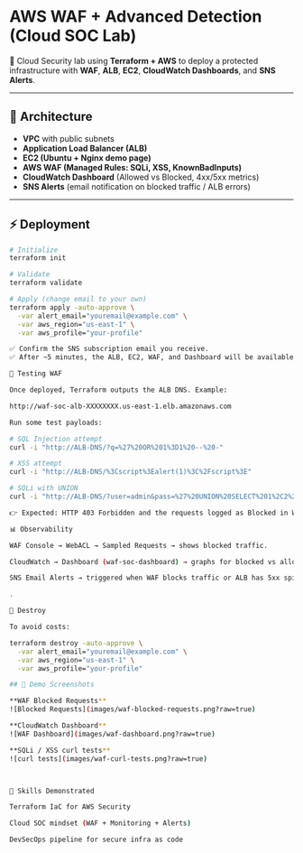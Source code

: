 # AWS WAF + Advanced Detection (Cloud SOC Lab)

🚀 Cloud Security lab using **Terraform + AWS** to deploy a protected infrastructure with **WAF**, **ALB**, **EC2**, **CloudWatch Dashboards**, and **SNS Alerts**.

---

## 📌 Architecture
- **VPC** with public subnets
- **Application Load Balancer (ALB)**
- **EC2 (Ubuntu + Nginx demo page)**
- **AWS WAF (Managed Rules: SQLi, XSS, KnownBadInputs)**
- **CloudWatch Dashboard** (Allowed vs Blocked, 4xx/5xx metrics)
- **SNS Alerts** (email notification on blocked traffic / ALB errors)

---

## ⚡ Deployment

```bash
# Initialize
terraform init

# Validate
terraform validate

# Apply (change email to your own)
terraform apply -auto-approve \
  -var alert_email="youremail@example.com" \
  -var aws_region="us-east-1" \
  -var aws_profile="your-profile"

✅ Confirm the SNS subscription email you receive.
✅ After ~5 minutes, the ALB, EC2, WAF, and Dashboard will be available.

🔎 Testing WAF

Once deployed, Terraform outputs the ALB DNS. Example:

http://waf-soc-alb-XXXXXXXX.us-east-1.elb.amazonaws.com

Run some test payloads:

# SQL Injection attempt
curl -i "http://ALB-DNS/?q=%27%20OR%201%3D1%20--%20-"

# XSS attempt
curl -i "http://ALB-DNS/%3Cscript%3Ealert(1)%3C%2Fscript%3E"

# SQLi with UNION
curl -i "http://ALB-DNS/?user=admin&pass=%27%20UNION%20SELECT%201%2C2%20--%20-"

👉 Expected: HTTP 403 Forbidden and the requests logged as Blocked in WAF.

📊 Observability

WAF Console → WebACL → Sampled Requests → shows blocked traffic.

CloudWatch → Dashboard (waf-soc-dashboard) → graphs for blocked vs allowed requests.

SNS Email Alerts → triggered when WAF blocks traffic or ALB has 5xx spikes.

.

🧹 Destroy

To avoid costs:

terraform destroy -auto-approve \
  -var alert_email="youremail@example.com" \
  -var aws_region="us-east-1" \
  -var aws_profile="your-profile"

## 📸 Demo Screenshots

**WAF Blocked Requests**  
![Blocked Requests](images/waf-blocked-requests.png?raw=true)

**CloudWatch Dashboard**  
![WAF Dashboard](images/waf-dashboard.png?raw=true)

**SQLi / XSS curl tests**  
![curl tests](images/waf-curl-tests.png?raw=true)



🔐 Skills Demonstrated

Terraform IaC for AWS Security

Cloud SOC mindset (WAF + Monitoring + Alerts)

DevSecOps pipeline for secure infra as code
